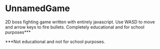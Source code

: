 
# UnnamedGame

2D boss fighting game written with entirely javascript. Use WASD to move and arrow keys to fire bullets.
Completely educational and for school purposes***








***Not educational and not for school purposes.

